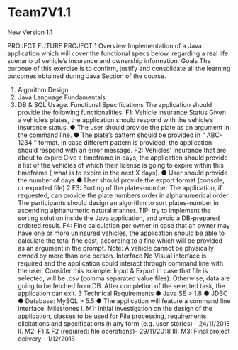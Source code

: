 # Team7V1.1
New Version 1.1

PROJECT FUTURE PROJECT 1
Overview
Implementation of a Java application which will cover the functional specs below, regarding
a real life scenario of vehicle’s insurance and ownership information.
Goals
The purpose of this exercise is to confirm, justify and consolidate all the learning outcomes
obtained during Java Section of the course.
1. Algorithm Design
2. Java Language Fundamentals
3. DB & SQL Usage.
Functional Specifications
The application should provide the following functionalities:
F1: Vehicle Insurance Status
Given a vehicle’s plates, the application should respond with the vehicle’s insurance status.
● The user should provide the plate as an argument in the command line.
● The plate’s pattern should be provided in “ ABC-1234 ” format. In case different
pattern is provided, the application should respond with an error message.
F2: Vehicles’ Insurance that are about to expire
Give a timeframe in days, the application should provide a list of the vehicles of which their
license is going to expire within this timeframe ( what is to expire in the next X days).
● User should provide the number of days
● User should provide the export format (console, or exported file)
2
F3: Sorting of the plates-number
The application, if requested, can provide the plate numbers order in alphanumerical
order. The participants should design an algorithm to sort plates-number in ascending
alphanumeric natural manner.
TIP: try to implement the sorting solution inside the Java application, and avoid a
DB-prepared ordered result.
F4: Fine calculation per owner
In case that an owner may have one or more uninsured vehicles, the application should be
able to calculate the total fine cost, according to a fine which will be provided as an
argument in the prompt.
Note: A vehicle cannot be physically owned by more than one person.
Interface
No Visual interface is required and the application could interact through command line
with the user. Consider this example:
Input & Export in case that file is selected, will be .csv (comma separated value files).
Otherwise, data are going to be fetched from DB.
After completion of the selected task, the application can exit.
3
Technical Requirements
● Java SE > 1.8
● JDBC
● Database: MySQL > 5.5
● The application will feature a command line interface.
Milestones
I. M1: Initial investigation on the design of the application, classes to be used for File
processing, requirements elicitations and specifications in any form (e.g. user
stories) - 24/11/2018
II. M2: F1 & F2 (required: file operations)- 29/11/2018
III. M3: Final project delivery - 1/12/2018
